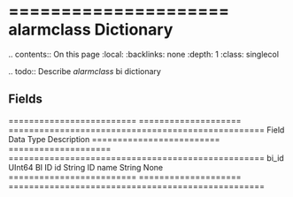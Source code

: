 

=====================
alarmclass Dictionary
=====================

.. contents:: On this page
    :local:
    :backlinks: none
    :depth: 1
    :class: singlecol

.. todo::
    Describe *alarmclass* bi dictionary

Fields
------

========================= ==================== ==================================================
Field                     Data Type            Description
========================= ==================== ==================================================
bi_id                     UInt64               BI ID
id                        String               ID
name                      String               None
========================= ==================== ==================================================
